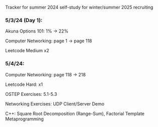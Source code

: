 Tracker for summer 2024 self-study for winter/summer 2025 recruiting

### 5/3/24 (Day 1):

Akuna Options 101: 1% → 22%

Computer Networking: page 1 → page 118

Leetcode Medium x2

### 5/4/24:

Computer Networking: page 118 → 218

Leetcode Hard: x1

OSTEP Exercises: 5.1-5.3

Networking Exercises: UDP Client/Server Demo

C++: Square Root Decomposition (Range-Sum), Factorial Template Metaprogramming 